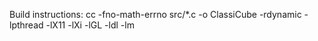 Build instructions:
cc -fno-math-errno src/*.c -o ClassiCube -rdynamic -lpthread -lX11 -lXi -lGL -ldl -lm
